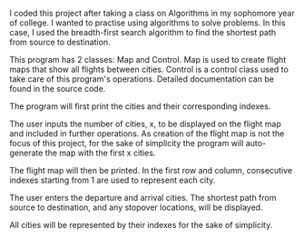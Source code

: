 I coded this project after taking a class on Algorithms in my sophomore year of college. I wanted to practise using algorithms to solve problems. In this case, I used the breadth-first search algorithm to find the shortest path from source to destination.

This program has 2 classes: Map and Control. Map is used to create flight maps that show all flights between cities. Control is a control class used to take care of this program's operations. Detailed documentation can be found in the source code.

The program will first print the cities and their corresponding indexes.

The user inputs the number of cities, x, to be displayed on the flight map and included in further operations. As creation of the flight map is not the focus of this project, for the sake of simplicity the program will auto-generate the map with the first x cities.

The flight map will then be printed. In the first row and column, consecutive indexes starting from 1 are used to represent each city. 

The user enters the departure and arrival cities. The shortest path from source to destination, and any stopover locations, will be displayed. 

All cities will be represented by their indexes for the sake of simplicity.

